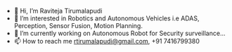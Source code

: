 - 👋 Hi, I’m Raviteja Tirumalapudi
- 👀 I’m interested in Robotics and Autonomous Vehicles i.e ADAS, Perception, Sensor Fusion, Motion Planning. 
- 🌱 I’m currently working on Autonomous Robot for Security surveillance...
- 📫 How to reach me rtirumalapudi@gmail.com, +91 7416799380

<!---
rtirumalapudi/rtirumalapudi is a ✨ special ✨ repository because its `README.md` (this file) appears on your GitHub profile.
You can click the Preview link to take a look at your changes.
--->
